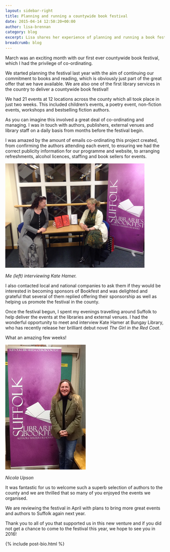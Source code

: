 ```yaml
---
layout: sidebar-right
title: Planning and running a countywide book festival
date: 2015-04-14 12:50:20+00:00
author: lisa-brennan
category: blog
excerpt: Lisa shares her experience of planning and running a book festival of 21 events across 12 locations in a large county.
breadcrumb: blog
---
```

March was an exciting month with our first ever countywide book festival, which I had the privilege of co-ordinating.

We started planning the festival last year with the aim of continuing our commitment to books and reading, which is obviously just part of the great offer that we have available. We are also one of the first library services in the country to deliver a countywide book festival!

We had 21 events at 12 locations across the county which all took place in just two weeks. This included children’s events, a poetry event, non-fiction events, workshops and bestselling fiction authors.

As you can imagine this involved a great deal of co-ordinating and managing. I was in touch with authors, publishers, external venues and library staff on a daily basis from months before the festival begin.

I was amazed by the amount of emails co-ordinating this project created, from confirming the authors attending each event, to ensuring we had the correct publicity information for our programme and website, to arranging refreshments, alcohol licences, staffing and book sellers for events.

![Lisa Brennan and Kate Hamer](/images/article/lisa-brennan-interviewing-kate-hamer.jpg)

*Me (left) interviewing Kate Hamer.*

I also contacted local and national companies to ask them if they would be interested in becoming sponsors of Bookfest and was delighted and grateful that several of them replied offering their sponsorship as well as helping us promote the festival in the county.

Once the festival begun, I spent my evenings travelling around Suffolk to help deliver the events at the libraries and external venues. I had the wonderful opportunity to meet and interview Kate Hamer at Bungay Library, who has recently release her brilliant debut novel <cite>The Girl in the Red Coat</cite>.

What an amazing few weeks!

![Nicola Upson](/images/article/nicola-upson-standing-next-to-bookfest-2015-banner.jpg)

*Nicola Upson*

It was fantastic for us to welcome such a superb selection of authors to the county and we are thrilled that so many of you enjoyed the events we organised.

We are reviewing the festival in April with plans to bring more great events and authors to Suffolk again next year.

Thank you to all of you that supported us in this new venture and if you did not get a chance to come to the festival this year, we hope to see you in 2016!

{% include post-bio.html %}
